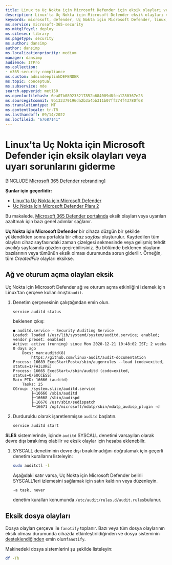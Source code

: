 ```yaml
---
title: Linux'ta Uç Nokta için Microsoft Defender için eksik olayları veya uyarı sorunlarını giderme
description: Linux'ta Uç Nokta için Microsoft Defender eksik olayları veya uyarı sorunlarını giderme.
keywords: microsoft, defender, Uç Nokta için Microsoft Defender, linux, events
ms.service: microsoft-365-security
ms.mktglfcycl: deploy
ms.sitesec: library
ms.pagetype: security
ms.author: dansimp
author: dansimp
ms.localizationpriority: medium
manager: dansimp
audience: ITPro
ms.collection:
- m365-security-compliance
ms.custom: admindeeplinkDEFENDER
ms.topic: conceptual
ms.subservice: mde
search.appverid: met150
ms.openlocfilehash: 6ea07b089233217852b684009d8fea1280367e23
ms.sourcegitcommit: 9b133379196da2b3a4bb311b07ff274f43780f68
ms.translationtype: MT
ms.contentlocale: tr-TR
ms.lasthandoff: 09/14/2022
ms.locfileid: "67687141"
---
```

# <a name="troubleshoot-missing-events-or-alerts-issues-for-microsoft-defender-for-endpoint-on-linux"></a>Linux'ta Uç Nokta için Microsoft Defender için eksik olayları veya uyarı sorunlarını giderme

[!INCLUDE [Microsoft 365 Defender rebranding](../../includes/microsoft-defender.md)]

**Şunlar için geçerlidir:**

- [Linux'ta Uç Nokta için Microsoft Defender](microsoft-defender-endpoint-linux.md)
- [Uç Nokta için Microsoft Defender Planı 2](https://go.microsoft.com/fwlink/p/?linkid=2154037)

Bu makalede, <a href="https://go.microsoft.com/fwlink/p/?linkid=2077139" target="_blank">Microsoft 365 Defender portalında</a> eksik olayları veya uyarıları azaltmak için bazı genel adımlar sağlanır.

**Uç Nokta için Microsoft Defender** bir cihaza düzgün bir şekilde yüklendikten sonra portalda bir _cihaz sayfası_ oluşturulur. Kaydedilen tüm olayları cihaz sayfasındaki zaman çizelgesi sekmesinde veya gelişmiş tehdit avcılığı sayfasında gözden geçirebilirsiniz. Bu bölümde beklenen olayların bazılarının veya tümünün eksik olması durumunda sorun giderilir.
Örneğin, tüm _CreatedFile_ olayları eksikse.

## <a name="missing-network-and-login-events"></a>Ağ ve oturum açma olayları eksik

Uç Nokta için Microsoft Defender ağ ve oturum açma etkinliğini izlemek için Linux'tan çerçeve kullanılmıştır`audit`.

1. Denetim çerçevesinin çalıştığından emin olun.

    ```bash
    service auditd status
    ```

    beklenen çıkış:

    ```output
    ● auditd.service - Security Auditing Service
    Loaded: loaded (/usr/lib/systemd/system/auditd.service; enabled; vendor preset: enabled)
    Active: active (running) since Mon 2020-12-21 10:48:02 IST; 2 weeks 0 days ago
        Docs: man:auditd(8)
            https://github.com/linux-audit/audit-documentation
    Process: 16689 ExecStartPost=/sbin/augenrules --load (code=exited, status=1/FAILURE)
    Process: 16665 ExecStart=/sbin/auditd (code=exited, status=0/SUCCESS)
    Main PID: 16666 (auditd)
        Tasks: 25
    CGroup: /system.slice/auditd.service
            ├─16666 /sbin/auditd
            ├─16668 /sbin/audispd
            ├─16670 /usr/sbin/sedispatch
            └─16671 /opt/microsoft/mdatp/sbin/mdatp_audisp_plugin -d
    ```

2. Durduruldu olarak işaretlenmişse `auditd` başlatın.

    ```bash
    service auditd start
    ```

**SLES** sistemlerinde, içinde `auditd` SYSCALL denetimi varsayılan olarak devre dışı bırakılmış olabilir ve eksik olaylar için hesaba eklenebilir.

1. SYSCALL denetiminin devre dışı bırakılmadığını doğrulamak için geçerli denetim kurallarını listeleyin:

    ```bash
    sudo auditctl -l
    ```

    Aşağıdaki satır varsa, Uç Nokta için Microsoft Defender belirli SYSCALL'leri izlemesini sağlamak için satırı kaldırın veya düzenleyin.

    ```output
    -a task, never
    ```

    denetim kuralları konumunda `/etc/audit/rules.d/audit.rules`bulunur.

## <a name="missing-file-events"></a>Eksik dosya olayları

Dosya olayları çerçeve ile `fanotify` toplanır. Bazı veya tüm dosya olaylarının eksik olması durumunda cihazda etkinleştirildiğinden ve dosya sisteminin [desteklendiğinden](microsoft-defender-endpoint-linux.md#system-requirements) emin olun`fanotify`.

Makinedeki dosya sistemlerini şu şekilde listeleyin:

```bash
df -Th
```
